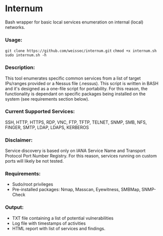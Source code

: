 # Internum
Bash wrapper for basic local services enumeration on internal (local) networks.

### Usage: 
`git clone https://github.com/weissec/internum.git`
`chmod +x internum.sh`    
`sudo internum.sh -h`

### Description:
This tool enumerates specific common services from a list of target IPs/ranges provided or a Nessus file (.nessus).
This script is written in BASH and it's designed as a one-file script for portability.
For this reason, the functionality is dependant on specific packages being installed on the system (see requirements section below).

### Current Supported Services:
SSH, HTTP, HTTPS, RDP, VNC, FTP, TFTP, TELNET, SNMP, SMB, NFS, FINGER, SMTP, LDAP, LDAPS, KERBEROS

### Disclaimer: 
Service discovery is based only on IANA Service Name and Transport Protocol Port Number Registry.
For this reason, services running on custom ports will likely be not tested.

### Requirements: 
- Sudo/root privileges
- Pre-installed packages: Nmap, Masscan, Eyewitness, SMBMap, SNMP-Check

### Output:
- TXT file containing a list of potential vulnerabilities
- Log file with timestamps of activities
- HTML report with list of services and findings.
